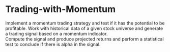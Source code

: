 # Trading-with-Momentum
Implement a momentum trading strategy and test if it has the potential to be profitable. 
Work with historical data of a given stock universe and generate a trading signal based on a momentum indicator.  
Compute the signal and produce projected returns and perform a statistical test to conclude if there is alpha in the signal.
